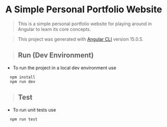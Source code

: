 # A Simple Personal Portfolio Website 

> This is a simple personal portfolio website for playing around in Angular to learn its core concepts. 



> This project was generated with [Angular CLI](https://github.com/angular/angular-cli) version 15.0.5.

> ## Run (Dev Environment)
  - To run the project in a local dev environment use
  ``` 
    npm install 
    npm run dev
  ```

> ## Test
- To run unit tests use
```
  npm run test
```
